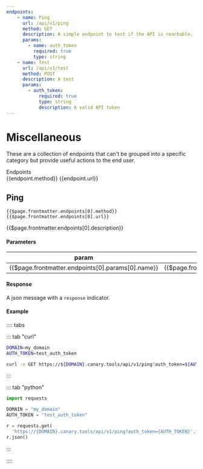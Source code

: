 ```yaml
---
endpoints:
    - name: Ping
      url: /api/v1/ping
      method: GET
      description: A simple endpoint to test if the API is reachable.
      params:
        - name: auth_token
          required: true
          type: string
    - name: Test
      url: /api/v1/test
      method: POST
      description: A test
      params:
        - auth_token:
            required: true
            type: string
            description: A valid API token
---
```


# Miscellaneous

These are a collection of endpoints that can't be grouped into a specific category but provide useful actions to the end user.

<div class="endpoints language-">
    <div class="header">Endpoints</div>
    <div class="content">
        <div v-for="endpoint in $page.frontmatter.endpoints" class="endpoint">
            <span class="method" :class="endpoint.method">{{endpoint.method}}</span>
            <span class="url">{{endpoint.url}}</span>
        </div>
    </div>
</div>



## Ping

``{{$page.frontmatter.endpoints[0].method}} {{$page.frontmatter.endpoints[0].url}}``

{{$page.frontmatter.endpoints[0].description}}

#### Parameters

| param | type | required |
| ----- | ---- | -------- |
| {{$page.frontmatter.endpoints[0].params[0].name}}| {{$page.frontmatter.endpoints[0].params[0].type}} |  {{$page.frontmatter.endpoints[0].params[0].required}} |

#### Response

A json message with a `response` indicator.


#### Example

:::: tabs

::: tab "curl"

``` bash
DOMAIN=my_domain
AUTH_TOKEN=test_auth_token

curl -x GET https://${DOMAIN}.canary.tools/api/v1/ping?auth_token=${AUTH_TOKEN}
```

:::


::: tab "python"

``` python
import requests

DOMAIN = "my_domain"
AUTH_TOKEN = "test_auth_token"

r = requests.get(
  'https://{DOMAIN}.canary.tools/api/v1/ping?auth_token={AUTH_TOKEN}'.format(DOMAIN=DOMAIN, AUTH_TOKEN=AUTH_TOKEN))
r.json()

```

:::

::::

